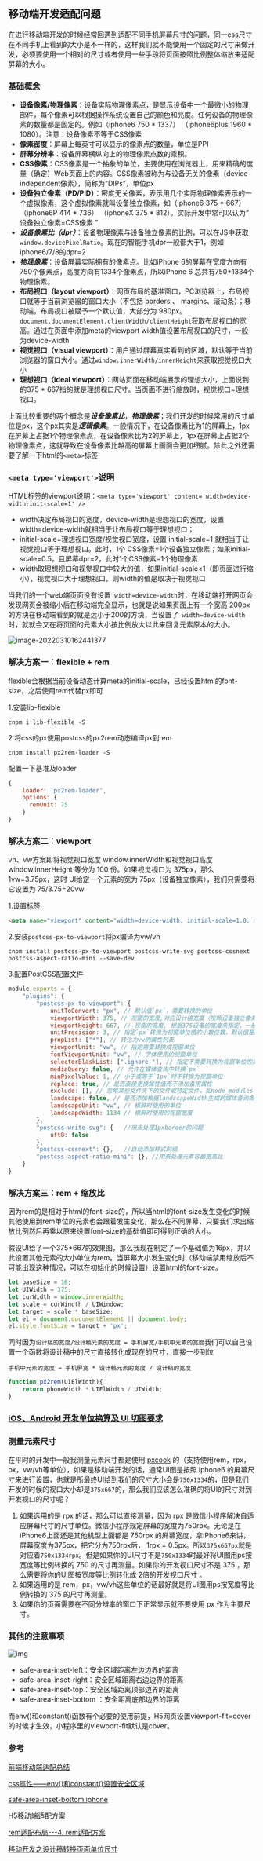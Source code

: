 ## 移动端开发适配问题

在进行移动端开发的时候经常回遇到适配不同手机屏幕尺寸的问题，同一css尺寸在不同手机上看到的大小是不一样的，这样我们就不能使用一个固定的尺寸来做开发，必须要使用一个相对的尺寸或者使用一些手段将页面按照比例整体缩放来适配屏幕的大小。

### 基础概念

+ **设备像素/物理像素**：设备实际物理像素点，是显示设备中一个最微小的物理部件，每个像素可以根据操作系统设置自己的颜色和亮度。任何设备的物理像素的数量都是固定的。例如（iphone6 750 * 1337） （iphone6plus 1960 * 1080）。注意：设备像素不等于CSS像素
+ **像素密度**：屏幕上每英寸可以显示的像素点的数量，单位是PPI
+ **屏幕分辨率**：设备屏幕横纵向上的物理像素点数的乘积。
+ **CSS像素**：CSS像素是一个抽象的单位，主要使用在浏览器上，用来精确的度量（确定）Web页面上的内容。CSS像素被称为与设备无关的像素（device-independent像素），简称为“DIPs”，单位px
+ **设备独立像素（PD/PID）**：密度无关像素，表示用几个实际物理像素表示的一个虚拟像素，这个虚拟像素就叫设备独立像素，如（iphone6 375 * 667） （iphone6P 414 * 736） （iphoneX 375 * 812）。实际开发中常可以认为“ 设备独立像素=CSS像素 ”
+ ***设备像素比（dpr）***：设备物理像素与设备独立像素的比例，可以在JS中获取`window.devicePixelRatio`。现在的智能手机dpr一般都大于1，例如iphone6/7/8的dpr=2
+ ***物理像素***：设备屏幕实际拥有的像素点。比如iPhone 6的屏幕在宽度方向有750个像素点，高度方向有1334个像素点，所以iPhone 6 总共有750*1334个物理像素。
+ **布局视口（layout viewport）**：网页布局的基准窗口，PC浏览器上，布局视口就等于当前浏览器的窗口大小（不包括 borders 、 margins、滚动条）；移动端，布局视口被赋予一个默认值，大部分为 980px。`document.documentElement.clientWidth/clientHeight`获取布局视口的宽高。通过在页面中添加meta的viewport width值设置布局视口的尺寸，一般为device-width
+ **视觉视口（visual viewport）**：用户通过屏幕真实看到的区域，默认等于当前浏览器的窗口大小。通过`window.innerWidth/innerHeight`来获取视觉视口大小
+ **理想视口（ideal viewport）**：网站页面在移动端展示的理想大小，上面说到的375 * 667指的就是理想视口尺寸。当页面不进行缩放时，视觉视口=理想视口。

上面比较重要的两个概念是***设备像素比***，***物理像素***；我们开发的时候常用的尺寸单位是px，这个px其实是***逻辑像素***。一般情况下，在设备像素比为1的屏幕上，1px在屏幕上占据1个物理像素点，在设备像素比为2的屏幕上，1px在屏幕上占据2个物理像素点，这就导致在设备像素比越高的屏幕上画面会更加细腻。除此之外还需要了解一下html的`<meta>`标签

### `<meta type='viewport'>`说明

HTML标签的viewport说明：`<meta type='viewport' content='width=device-width;init-scale=1' />`

+ width决定布局视口的宽度，device-width是理想视口的宽度，设置 width=device-width就相当于让布局视口等于理想视口；
+ initial-scale=理想视口宽度/视觉视口宽度，设置 initial-scale=1 就相当于让视觉视口等于理想视口。此时，1个 CSS像素=1个设备独立像素；如果initial-scale=0.5，且屏幕dpr=2，此时1个CSS像素=1个物理像素
+ width取理想视口和视觉视口中较大的值，如果initial-scale<1（即页面进行缩小），视觉视口大于理想视口，则width的值是取决于视觉视口

当我们的一个web端页面没有设置` width=device-width`时，在移动端打开网页会发现网页会被缩小后在移动端完全显示，也就是说如果页面上有一个宽高 200px的方块在移动端看到的就是远小于200的方块，当设置了` width=device-width`时，就就会又在将页面的元素大小按比例放大以此来回复元素原本的大小。

![image-20220310162441377](移动端开发适配问题/image-20220310162441377.png)



### 解决方案一：flexible + rem

flexible会根据当前设备动态计算meta的initial-scale，已经设置html的font-size，之后使用rem代替px即可

1.安装lib-flexible

```shell
cnpm i lib-flexible -S
```

2.将css的px使用postcss的px2rem动态编译px到rem

```shell
cnpm install px2rem-loader -S
```

配置一下基准及loader

```js
{
    loader: 'px2rem-loader',
    options: {
      remUnit: 75
    }
}
```



### 解决方案二：viewport

vh、vw方案即将视觉视口宽度 window.innerWidth和视觉视口高度 window.innerHeight 等分为 100 份。如果视觉视口为 375px，那么 1vw=3.75px，这时 UI给定一个元素的宽为 75px（设备独立像素），我们只需要将它设置为 75/3.75=20vw

1.设置标签

```html
<meta name="viewport" content="width=device-width, initial-scale=1.0, maximum-scale=1.0, user-scalable=0">
```

2.安装`postcss-px-to-viewport`将px编译为vw/vh

```shell
cnpm install postcss-px-to-viewport postcss-write-svg postcss-cssnext postcss-aspect-ratio-mini --save-dev
```

3.配置PostCSS配置文件

```js
module.exports = {
    "plugins": {
        "postcss-px-to-viewport": {
            unitToConvert: "px", // 默认值`px`，需要转换的单位
            viewportWidth: 375, // 视窗的宽度,对应设计稿宽度（按照设备独立像素的设计稿，如果设计稿是750，此处也应该是750）
            viewportHeight: 667, // 视窗的高度, 根据375设备的宽度来指定，一般是667，也可不配置
            unitPrecision: 3, // 指定`px`转换为视窗单位值的小数位数，默认值是5
            propList: ["*"], // 转化为vw的属性列表
            viewportUnit: "vw", // 指定需要转换成视窗单位
            fontViewportUnit: "vw", // 字体使用的视窗单位
            selectorBlaskList: [".ignore-"], // 指定不需要转换为视窗单位的类
            mediaQuery: false, // 允许在媒体查询中转换`px`
            minPixelValue: 1, // 小于或等于`1px`时不转换为视窗单位
            replace: true, // 是否直接更换属性值而不添加备用属性
            exclude: [], // 忽略某些文件夹下的文件或特定文件，如node_modules
            landscape: false, // 是否添加根据landscapeWidth生成的媒体查询条件 @media (orientation: landscape)
            landscapeUnit: "vw", // 横屏时使用的单位
            landscapeWidth: 1134 // 横屏时使用的视窗宽度
        },
        "postcss-write-svg": {   //用来处理1pxborder的问题
            uft8: false
        },
        "postcss-cssnext": {},   //自动添加样式前缀
        "postcss-aspect-ratio-mini": {}, //用来处理元素容器宽高比
    }
}
```



### 解决方案三：rem + 缩放比

因为rem的是相对于html的font-size的，所以当html的font-size发生变化的时候其他使用到rem单位的元素也会跟着发生变化，那么在不同屏幕，只要我们求出缩放比例然后再乘以原来设置font-size的基础值即可得到正确的大小。

假设UI给了一个375*667的效果图，那么我现在制定了一个基础值为16px，并以此设置其他元素的大小单位为rem。当屏幕大小发生变化时（移动端禁用缩放后不可能出现这种情况，可以在初始化的时候设置）设置html的font-size。

```js
let baseSize = 16;
let UIWidth = 375;
let curWidth = window.innerWidth;
let scale = curWindth / UIWindow;
let target = scale * baseSize;
let el = document.documentElement || document.body;
el.style.fontSize = target + 'px';
```

同时因为`设计稿的宽度/设计稿元素的宽度 = 手机屏宽/手机中元素的宽度`我们可以自己设置一个函数将设计稿中的尺寸直接转化成现在的尺寸，直接一步到位

`手机中元素的宽度 = 手机屏宽 * 设计稿元素的宽度 / 设计稿的宽度 `

```js
function px2rem(UIElWidth){
    return phoneWidth * UIElWidth / UIWidth;
}
```



### [iOS、Android 开发单位换算及 UI 切图要求](https://www.jianshu.com/p/ee3b2b75b180)



### 测量元素尺寸

在平时的开发中一般我测量元素尺寸都是使用 [pxcook](https://www.fancynode.com.cn/pxcook) 的（支持使用rem，rpx，px，vw/vh等单位），如果是移动端开发的话，通常UI图是按照 iphone6 的屏幕尺寸来进行设置，也就是所最终UI给到我们的尺寸大小会是`750x1334`的，但是我们开发的时候的视口大小却是`375x667`的，那么我们应该怎么准确的将UI的尺寸对到开发视口的尺寸呢？

1. 如果选用的是 rpx 的话，那么可以直接测量，因为 rpx 是微信小程序解决自适应屏幕尺寸的尺寸单位。微信小程序规定屏幕的宽度为750rpx。无论是在iPhone6上面还是其他机型上面都是 750rpx 的屏幕宽度，拿iPhone6来讲，屏幕宽度为375px，把它分为750rpx后， 1rpx = 0.5px。所以`375x667px`就是对应着`750x1334rpx`。但是如果你的UI尺寸不是`750x1334`时最好将UI图用ps按宽度等比例转换的 750 的尺寸再测量。如果你的开发视口尺寸不是 375 ，那么需要将你的UI图按宽度等比例转化成 2倍的开发视口尺寸 。
2. 如果选用的是 rem，px，vw/vh这些单位的话最好就是将UI图用ps按宽度等比例转换的 375 的尺寸再测量。
3. 如果你的页面需要在不同分辨率的窗口下正常显示就不要使用 px 作为主要尺寸。



### 其他的注意事项

![img](移动端开发适配问题/4fdc2e079dec8f5040b1b18eaa1627de.png)

- safe-area-inset-left：安全区域距离左边边界的距离
- safe-area-inset-right：安全区域距离右边边界的距离
- safe-area-inset-top：安全区域距离顶部边界的距离
- safe-area-inset-bottom ：安全距离底部边界的距离

而env()和constant()函数有个必要的使用前提，H5网页设置viewport-fit=cover的时候才生效，小程序里的viewport-fit默认是cover。



### 参考

[前端移动端适配总结](https://blog.csdn.net/xiaxiaoxian/article/details/79395694)

[css属性——env()和constant()设置安全区域](https://www.cnblogs.com/djjlovedjj/p/13983852.html)

[safe-area-inset-bottom iphone](https://blog.csdn.net/sd19871122/article/details/80989704)

[H5移动端适配方案](https://blog.csdn.net/ttx_laughing/article/details/105657341?utm_medium=distribute.pc_aggpage_search_result.none-task-blog-2~aggregatepage~first_rank_ecpm_v1~rank_aggregation-1-105657341.pc_agg_rank_aggregation&utm_term=h5+%E5%A4%A7%E5%B0%8F%E9%80%82%E9%85%8D%E6%96%B9%E6%A1%88&spm=1000.2123.3001.4430)

[rem适配布局---4. rem适配方案](https://www.cnblogs.com/deer-cen/p/12143290.html)

[移动开发之设计稿转换页面单位尺寸](https://www.cnblogs.com/lovesong/p/5439756.html)
